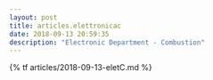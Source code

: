 ```yaml
---
layout: post
title: articles.elettronicac
date: 2018-09-13 20:59:35
description: "Electronic Department - Combustion"
--- 
```


{% tf articles/2018-09-13-eletC.md %}